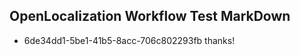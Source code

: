 ## OpenLocalization Workflow Test MarkDown
* 6de34dd1-5be1-41b5-8acc-706c802293fb thanks!

<!--HONumber=Jul16_HO2-->


